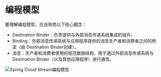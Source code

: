 # 编程模型

要理解编程模型，应该熟悉以下核心概念：

* Destination Binder：负责提供与外部消息传递系统集成的组件。
* Binding：外部消息传递系统与应用程序提供的消息生产者和消费者之间的桥梁（由 Destination Binder创建）。
* 消息：生产者和消费者使用的规范数据结构，用于通过外部消息传递系统与 Destination Binder（以及其他应用程序）进行通信。


![Spring Cloud Stream编程模型](../images/SCSt-overview.png)



